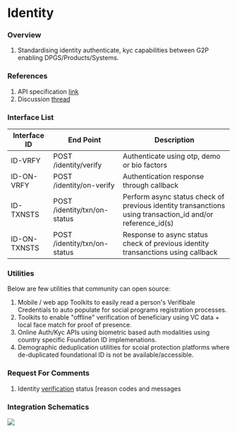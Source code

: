 # Identity

### Overview

1. Standardising identity authenticate, kyc capabilities between G2P enabling DPGS/Products/Systems.

### References

1. API specification [link](https://g2p-connect.github.io/specs/dist/g2p-identity.html)
2. Discussion [thread](https://github.com/G2P-Connect/.github/discussions)

### Interface List

| Interface ID | End Point                    | Description                                                                                                 |
| ------------ | ---------------------------- | ----------------------------------------------------------------------------------------------------------- |
| ID-VRFY      | POST /identity/verify        | Authenticate using otp, demo or bio factors                                                                 |
| ID-ON-VRFY   | POST /identity/on-verify     | Authentication response through callback                                                                    |
| ID-TXNSTS    | POST /identity/txn/on-status | Perform async status check of previous identity transanctions using transaction\_id and/or reference\_id(s) |
| ID-ON-TXNSTS | POST /identity/txn/on-status | Response to async status check of previous identity transanctions using callback                            |

### Utilities

Below are few utilities that community can open source:

1. Mobile / web app Toolkits to easily read a person's Verifibale Credentials to auto populate for social programs registration processes.
2. Toolkits to enable "offline" verification of beneficiary using VC data + local face match for proof of presence.
3. Online Auth/Kyc APIs using biometric based auth modalities using country specific Foundation ID implemenations.
4. Demographic deduplication utilities for scoial protection platforms where de-duplicated foundational ID is not be available/accessible.

### Request For Comments

1. Identity [verification](rfc/specs-draft/g2p\_id\_vrfy\_status\_codes.md) status \[reason codes and messages

### Integration Schematics

![](images/draw.io/interface-identity.drawio.png)
